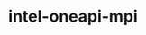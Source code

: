 ---
title: "intel-oneapi-mpi"
layout: cache
categories: [package, develop-2023-11-26]
meta: {"versions": ["2021.10.0"], "compilers": ["oneapi@=2023.2.0"], "oss": ["ubuntu20.04"], "platforms": ["linux"], "targets": ["x86_64_v3"], "stacks": ["e4s-oneapi", "root"], "num_specs": 1, "num_specs_by_stack": {"e4s-oneapi": 1, "root": 1}}
spec_details: [{"hash": "5fyxtbnowycfvgon7a6dpudpegrnpuwy", "compiler": "oneapi@=2023.2.0", "versions": ["2021.10.0"], "os": "ubuntu20.04", "platform": "linux", "target": "x86_64_v3", "variants": ["build_system=generic", "+envmods", "~external-libfabric", "~generic-names", "~ilp64"], "stacks": ["e4s-oneapi", "root"], "size": "-", "tarball": "https://binaries.spack.io/releases/develop-2023-11-26/build_cache/linux-ubuntu20.04-x86_64_v3/oneapi-2023.2.0/intel-oneapi-mpi-2021.10.0/linux-ubuntu20.04-x86_64_v3-oneapi-2023.2.0-intel-oneapi-mpi-2021.10.0-5fyxtbnowycfvgon7a6dpudpegrnpuwy.spack"}]
---